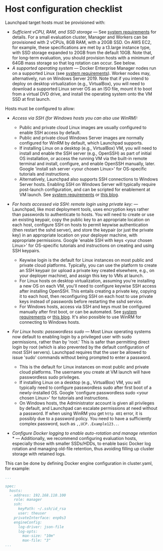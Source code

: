 # Host configuration checklist

Launchpad target hosts must be provisioned with:

* _Sufficient vCPU, RAM, and SSD storage_ &mdash; See [system requirements](system-requirements.md) for details. For a small evaluation cluster, Manager and Workers can be provisioned with 2 vCPUs, 8GB RAM, with a 20GB SSD. On AWS EC2, for example, these specifications are met by a t3.large instance type, with SSD storage expanded to 20GB from the default 10GB. Note that, for long-term evaluation, you should provision hosts with a minimum of 64GB mass storage so that log rotation can occur. See below.
* _A supported operating system_ &mdash; Docker Enterprise Manager nodes run on a supported Linux (see [system requirements](system-requirements.md)). Worker nodes may, alternatively, run on Windows Server 2019. Note that if you intend to deploy on desktop virtualization (e.g., VirtualBox), you will need to download a supported Linux server OS as an ISO file, mount it to boot from a virtual DVD drive, and install the operating system onto the VM SSD at first launch.

Hosts must be configured to allow:

* _Access via SSH (for Windows hosts you can also use WinRM):_
  - Public and private cloud Linux images are usually configured to enable SSH access by default.
  - Public and private cloud Windows Server images are normally configured for WinRM by default, which Launchpad supports.
  - If installing Linux on a desktop (e.g., VirtualBox) VM, you will need to install and enable the SSH server (e.g., OpenSSH) as part of initial OS installation, or access the running VM via the built-in remote terminal and install, configure, and enable OpenSSH manually, later. Google 'install ssh server &lt;your chosen Linux&gt;' for OS-specific tutorials and instructions.
  - Alternatively, Launchpad also supports SSH connections to Windows Server hosts. Enabling SSH on Windows Server will typically require post-launch configuration, and can be scripted for enablement at VM launch. See [system requirements](system-requirements.md) or [this blog](https://www.mirantis.com/blog/today-i-learned-how-to-enable-ssh-with-keypair-login-on-windows-server-2019/).


* _For hosts accessed via SSH: remote login using private key:_ &mdash; Launchpad, like most deployment tools, uses encryption keys rather than passwords to authenticate to hosts. You will need to create or use an existing keypair, copy the public key to an appropriate location on each host, configure SSH on hosts to permit keywise authentication (then restart the sshd server), and store the keypair (or just the private key) in an appropriate location on your deployer machine, with appropriate permissions. Google 'enable SSH with keys &lt;your chosen Linux&gt;' for OS-specific tutorials and instructions on creating and using SSH keypairs.
  - Keywise login is the default for Linux instances on most public and private cloud platforms. Typically, you can use the platform to create an SSH keypair (or upload a private key created elsewhere, e.g., on your deployer machine), and assign this key to VMs at launch.
  - For Linux hosts on desktop virtualization, assuming you're installing a new OS on each VM, you'll need to configure keywise SSH access after installing OpenSSH. This entails creating a private key, copying it to each host, then reconfiguring SSH on each host to use private keys instead of passwords before restarting the sshd service.
  - For Windows hosts, access via SSH and keys must be configured manually after first boot, or can be automated. See [system requirements](system-requirements.md) or [this blog](https://www.mirantis.com/blog/today-i-learned-how-to-enable-ssh-with-keypair-login-on-windows-server-2019/). It's also possible to use WinRM for connecting to Windows hosts.


* _For Linux hosts: passwordless sudo_ &mdash; Most Linux operating systems now default to enabling login by a privileged user with sudo permissions, rather than by 'root.' This is safer than permitting direct login by root (which is also prevented by the default configuration of most SSH servers). Launchpad requires that the user be allowed to issue 'sudo' commands without being prompted to enter a password.
  - This is the default for Linux instances on most public and private cloud platforms. The username you create at VM launch will have passwordless sudo privileges.
  - If installing Linux on a desktop (e.g., VirtualBox) VM, you will typically need to configure passwordless sudo after first boot of a newly-installed OS. Google 'configure passwordless sudo &lt;your chosen Linux&gt;' for tutorials and instructions.
  - On Windows hosts, the Administrator account is given all privileges by default, and Launchpad can escalate permissions at need without a password. If when using WinRM you get `http 401` error, it is possibly due to a password policy. You need to have a sufficiently complex password, such as `,,UCP..Example123..`.

* _Configure Docker logging to enable auto-rotation and manage retention_ * &mdash; Additionally, we recommend configuring evaluation hosts, especially those with smaller SSDs/HDDs, to enable basic Docker log rotation and managing old-file retention, thus avoiding filling up cluster storage with retained logs.

This can be done by defining Docker engine configuration in cluster.yaml, for example:

```yaml
...

spec:
  hosts:
  - address: 192.168.110.100
    role: manager
    ssh:
      keyPath: ~/.ssh/id_rsa
      user: theuser
    privateInterface: enp0s3
    engineConfig:
      log-driver: json-file
      log-opts:
        max-size: "10m"
        max-file: "3"
...
```
